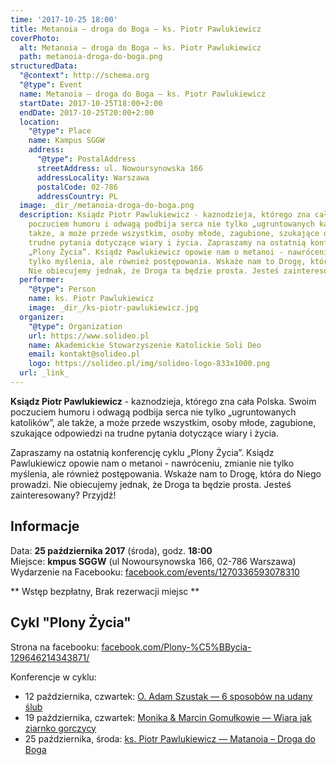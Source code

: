 ```yaml
---
time: '2017-10-25 18:00'
title: Metanoia — droga do Boga — ks. Piotr Pawlukiewicz
coverPhoto:
  alt: Metanoia — droga do Boga — ks. Piotr Pawlukiewicz
  path: metanoia-droga-do-boga.png
structuredData:
  "@context": http://schema.org
  "@type": Event
  name: Metanoia — droga do Boga — ks. Piotr Pawlukiewicz
  startDate: 2017-10-25T18:00+2:00
  endDate: 2017-10-25T20:00+2:00
  location:
    "@type": Place
    name: Kampus SGGW
    address:
      "@type": PostalAddress
      streetAddress: ul. Nowoursynowska 166
      addressLocality: Warszawa
      postalCode: 02-786
      addressCountry: PL
  image: _dir_/metanoia-droga-do-boga.png
  description: Ksiądz Piotr Pawlukiewicz - kaznodzieja, którego zna cała Polska. Swoim
    poczuciem humoru i odwagą podbija serca nie tylko „ugruntowanych katolików”, ale
    także, a może przede wszystkim, osoby młode, zagubione, szukające odpowiedzi na
    trudne pytania dotyczące wiary i życia. Zapraszamy na ostatnią konferencję cyklu
    „Plony Życia”. Ksiądz Pawlukiewicz opowie nam o metanoi - nawróceniu, zmianie nie
    tylko myślenia, ale również postępowania. Wskaże nam to Drogę, która do Niego prowadzi.
    Nie obiecujemy jednak, że Droga ta będzie prosta. Jesteś zainteresowany? Przyjdź!
  performer:
    "@type": Person
    name: ks. Piotr Pawlukiewicz
    image: _dir_/ks-piotr-pawlukiewicz.jpg
  organizer:
    "@type": Organization
    url: https://www.solideo.pl
    name: Akademickie Stowarzyszenie Katolickie Soli Deo
    email: kontakt@solideo.pl
    logo: https://solideo.pl/img/solideo-logo-833x1000.png
  url: _link_
---
```


**Ksiądz Piotr Pawlukiewicz** - kaznodzieja, którego zna cała Polska. Swoim
poczuciem humoru i odwagą podbija serca nie tylko „ugruntowanych katolików”, ale
także, a może przede wszystkim, osoby młode, zagubione, szukające odpowiedzi na
trudne pytania dotyczące wiary i życia.

Zapraszamy na ostatnią konferencję cyklu „Plony Życia”. Ksiądz Pawlukiewicz
opowie nam o metanoi - nawróceniu, zmianie nie tylko myślenia, ale również
postępowania. Wskaże nam to Drogę, która do Niego prowadzi. Nie obiecujemy
jednak, że Droga ta będzie prosta. Jesteś zainteresowany? Przyjdź!

## Informacje

Data: **25 października 2017** (środa), godz. **18:00**<br /> Miejsce: **kmpus
SGGW** (ul Nowoursynowska 166, 02-786 Warszawa)<br /> Wydarzenie na Facebooku:
[facebook.com/events/1270336593078310](https://www.facebook.com/events/1270336593078310)<br />

** Wstęp bezpłatny, Brak rezerwacji miejsc **

## Cykl "Plony Życia"

Strona na facebooku:
[facebook.com/Plony-%C5%BBycia-129646214343871/](https://web.facebook.com/Plony-%C5%BBycia-129646214343871/)

Konferencje w cyklu:

- 12 października, czwartek:
  [O. Adam Szustak — 6 sposobów na udany ślub](/2017/2017.10.12-6-sposobow-na-udany-slub-o-adam-szustak)
- 19 października, czwartek:
  [Monika & Marcin Gomułkowie — Wiara jak ziarnko gorczycy](https://solideo.pl/2017/2017.10.19-wiara-jak-ziarnko-gorczycy-gomulkowie)
- 25 października, środa:
  [ks. Piotr Pawlukiewicz — Matanoia – Droga do Boga](https://solideo.pl/2017/2017.10.25-metanoia-droga-do-boga)
